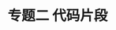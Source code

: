 ---
title: "专题二 代码片段"
menu:
  main:
    identifier: "demo"
    parent: "cpp"
    name: "demo"
    weight: 2
---